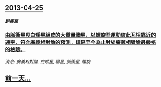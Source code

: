 ## [2013-04-25](/news/2013/04/25/index.md)

##### 脈衝星
### [由脈衝星與白矮星組成的大質量聯星，以螺旋型運動彼此互相靠近的速率，符合廣義相對論的預測。這是至今為止對於廣義相對論最嚴格的檢驗。](/news/2013/04/25/由脈衝星與白矮星組成的大質量聯星-以螺旋型運動彼此互相靠近的速率-符合廣義相對論的預測-這是至今為止對於廣義相對論最嚴格.md)
_消息: 廣義相對論, 白矮星, 聯星, 脈衝星, 螺旋_

## [前一天...](/news/2013/04/24/index.md)

